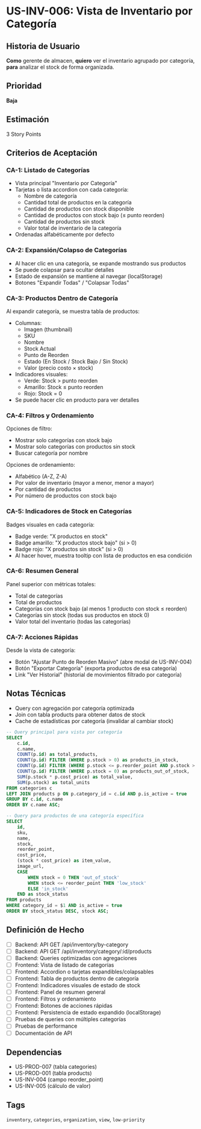 # US-INV-006: Vista de Inventario por Categoría

## Historia de Usuario
**Como** gerente de almacen,
**quiero** ver el inventario agrupado por categoría,
**para** analizar el stock de forma organizada.

## Prioridad
**Baja**

## Estimación
3 Story Points

## Criterios de Aceptación

### CA-1: Listado de Categorías
- Vista principal "Inventario por Categoría"
- Tarjetas o lista accordion con cada categoría:
  - Nombre de categoría
  - Cantidad total de productos en la categoría
  - Cantidad de productos con stock disponible
  - Cantidad de productos con stock bajo (≤ punto reorden)
  - Cantidad de productos sin stock
  - Valor total de inventario de la categoría
- Ordenadas alfabéticamente por defecto

### CA-2: Expansión/Colapso de Categorías
- Al hacer clic en una categoría, se expande mostrando sus productos
- Se puede colapsar para ocultar detalles
- Estado de expansión se mantiene al navegar (localStorage)
- Botones "Expandir Todas" / "Colapsar Todas"

### CA-3: Productos Dentro de Categoría
Al expandir categoría, se muestra tabla de productos:
- Columnas:
  - Imagen (thumbnail)
  - SKU
  - Nombre
  - Stock Actual
  - Punto de Reorden
  - Estado (En Stock / Stock Bajo / Sin Stock)
  - Valor (precio costo × stock)
- Indicadores visuales:
  - Verde: Stock > punto reorden
  - Amarillo: Stock ≤ punto reorden
  - Rojo: Stock = 0
- Se puede hacer clic en producto para ver detalles

### CA-4: Filtros y Ordenamiento
Opciones de filtro:
- Mostrar solo categorías con stock bajo
- Mostrar solo categorías con productos sin stock
- Buscar categoría por nombre

Opciones de ordenamiento:
- Alfabético (A-Z, Z-A)
- Por valor de inventario (mayor a menor, menor a mayor)
- Por cantidad de productos
- Por número de productos con stock bajo

### CA-5: Indicadores de Stock en Categorías
Badges visuales en cada categoría:
- Badge verde: "X productos en stock"
- Badge amarillo: "X productos stock bajo" (si > 0)
- Badge rojo: "X productos sin stock" (si > 0)
- Al hacer hover, muestra tooltip con lista de productos en esa condición

### CA-6: Resumen General
Panel superior con métricas totales:
- Total de categorías
- Total de productos
- Categorías con stock bajo (al menos 1 producto con stock ≤ reorden)
- Categorías sin stock (todas sus productos en stock 0)
- Valor total del inventario (todas las categorías)

### CA-7: Acciones Rápidas
Desde la vista de categoría:
- Botón "Ajustar Punto de Reorden Masivo" (abre modal de US-INV-004)
- Botón "Exportar Categoría" (exporta productos de esa categoría)
- Link "Ver Historial" (historial de movimientos filtrado por categoría)

## Notas Técnicas
- Query con agregación por categoría optimizada
- Join con tabla products para obtener datos de stock
- Cache de estadísticas por categoría (invalidar al cambiar stock)

```sql
-- Query principal para vista por categoría
SELECT
    c.id,
    c.name,
    COUNT(p.id) as total_products,
    COUNT(p.id) FILTER (WHERE p.stock > 0) as products_in_stock,
    COUNT(p.id) FILTER (WHERE p.stock <= p.reorder_point AND p.stock > 0) as products_low_stock,
    COUNT(p.id) FILTER (WHERE p.stock = 0) as products_out_of_stock,
    SUM(p.stock * p.cost_price) as total_value,
    SUM(p.stock) as total_units
FROM categories c
LEFT JOIN products p ON p.category_id = c.id AND p.is_active = true
GROUP BY c.id, c.name
ORDER BY c.name ASC;

-- Query para productos de una categoría específica
SELECT
    id,
    sku,
    name,
    stock,
    reorder_point,
    cost_price,
    (stock * cost_price) as item_value,
    image_url,
    CASE
        WHEN stock = 0 THEN 'out_of_stock'
        WHEN stock <= reorder_point THEN 'low_stock'
        ELSE 'in_stock'
    END as stock_status
FROM products
WHERE category_id = $1 AND is_active = true
ORDER BY stock_status DESC, stock ASC;
```

## Definición de Hecho
- [ ] Backend: API GET /api/inventory/by-category
- [ ] Backend: API GET /api/inventory/category/:id/products
- [ ] Backend: Queries optimizadas con agregaciones
- [ ] Frontend: Vista de listado de categorías
- [ ] Frontend: Accordion o tarjetas expandibles/colapsables
- [ ] Frontend: Tabla de productos dentro de categoría
- [ ] Frontend: Indicadores visuales de estado de stock
- [ ] Frontend: Panel de resumen general
- [ ] Frontend: Filtros y ordenamiento
- [ ] Frontend: Botones de acciones rápidas
- [ ] Frontend: Persistencia de estado expandido (localStorage)
- [ ] Pruebas de queries con múltiples categorías
- [ ] Pruebas de performance
- [ ] Documentación de API

## Dependencias
- US-PROD-007 (tabla categories)
- US-PROD-001 (tabla products)
- US-INV-004 (campo reorder_point)
- US-INV-005 (cálculo de valor)

## Tags
`inventory`, `categories`, `organization`, `view`, `low-priority`
